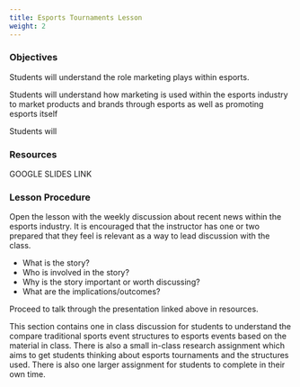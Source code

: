 ```yaml
---
title: Esports Tournaments Lesson
weight: 2
---
```

### Objectives

S﻿tudents will understand the role marketing plays within esports.

S﻿tudents will understand how marketing is used within the esports industry to market products and brands through esports as well as promoting esports itself

Students will 

### Resources

G﻿OOGLE SLIDES LINK

### L﻿esson Procedure

O﻿pen the lesson with the weekly discussion about recent news within the esports industry. It is encouraged that the instructor has one or two prepared that they feel is relevant as a way to lead discussion with the class. 

* W﻿hat is the story?
* W﻿ho is involved in the story?
* W﻿hy is the story important or worth discussing?
* W﻿hat are the implications/outcomes?

Proceed to talk through the presentation linked above in resources.

T﻿his section contains one in class discussion for students to understand the compare traditional sports event structures to esports events based on the material in class. There is also a small in-class research assignment which aims to get students thinking about esports tournaments and the structures used. There is also one larger assignment for students to complete in their own time. 